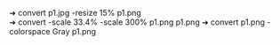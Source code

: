 ➜ convert p1.jpg -resize 15% p1.png            
➜ convert -scale 33.4% -scale 300% p1.png p1.png
➜ convert  p1.png -colorspace Gray p1.png   